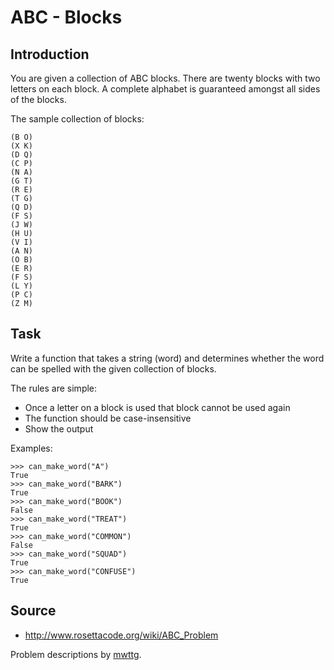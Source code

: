 # ABC - Blocks

## Introduction

You are given a collection of ABC blocks. There are twenty blocks with two letters on each block. A complete alphabet is guaranteed amongst all sides of the blocks. 

The sample collection of blocks:

```
(B O)
(X K)
(D Q)
(C P)
(N A)
(G T)
(R E)
(T G)
(Q D)
(F S)
(J W)
(H U)
(V I)
(A N)
(O B)
(E R)
(F S)
(L Y)
(P C)
(Z M)
```

## Task

Write a function that takes a string (word) and determines whether the word can be spelled with the given collection of blocks.

The rules are simple:

* Once a letter on a block is used that block cannot be used again  
* The function should be case-insensitive  
* Show the output

Examples:

```
>>> can_make_word("A")
True
>>> can_make_word("BARK")
True
>>> can_make_word("BOOK")
False
>>> can_make_word("TREAT")
True
>>> can_make_word("COMMON")
False
>>> can_make_word("SQUAD")
True
>>> can_make_word("CONFUSE")
True
```

## Source

* http://www.rosettacode.org/wiki/ABC_Problem

Problem descriptions by [mwttg](https://github.com/mwttg/code-katas-scala/blob/master/kata_2020-05-abc-blocks/readme.md).
